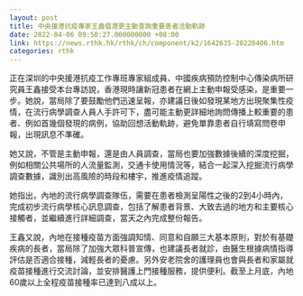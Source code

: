 ```yaml
---
layout: post
title: 中央援港抗疫專家王鑫倡港更主動查詢重要患者活動軌跡
date: 2022-04-06 09:50:27.000000000 +08:00
link: https://news.rthk.hk/rthk/ch/component/k2/1642635-20220406.htm
categories: rthk
---
```


正在深圳的中央援港抗疫工作專班專家組成員、中國疾病預防控制中心傳染病所研究員王鑫接受本台專訪說，香港現時讓新冠患者在網上主動申報受感染，是重要一步。她說，當局除了要鼓勵他們迅速呈報，亦建議日後如發現某地方出現聚集性疫情，在流行病學調查人員人手許可下，盡可能主動更詳細地詢問傳播上較重要的患者、例如首幾個發現的病例，協助回想活動軌跡，避免單靠患者自行填寫問卷申報，出現訊息不準確。

她又說，不管是主動申報，還是由人員調查，當局也要加強數據後續的深度挖掘，例如相關公共場所的人流量監測，交通卡使用情況等，結合一起深入挖掘流行病學調查數據，識別出高風險的時段和樓宇，推進疫情追蹤。

她指出，內地的流行病學調查隊伍，需要在患者檢測呈陽性之後的2到4小時內，完成初步流行病學核心訊息調查，包括了解患者背景、大致去過的地方和主要核心接觸者，並繼續進行詳細調查，當天之內完成整份報告。

王鑫又說，內地在接種疫苗方面強調知情、同意和自願三大基本原則，對於有基礎疾病的長者，當局除了加強大眾科普宣傳，也建議長者就診，由醫生根據病情指導評估是否適合接種，減輕長者的憂慮。另外安老院舍的護理員也會與長者和家屬就疫苗接種進行交流討論，並安排醫護上門接種服務，提供便利。截至上月底，內地60歲以上全程疫苗接種率已達到八成以上。
